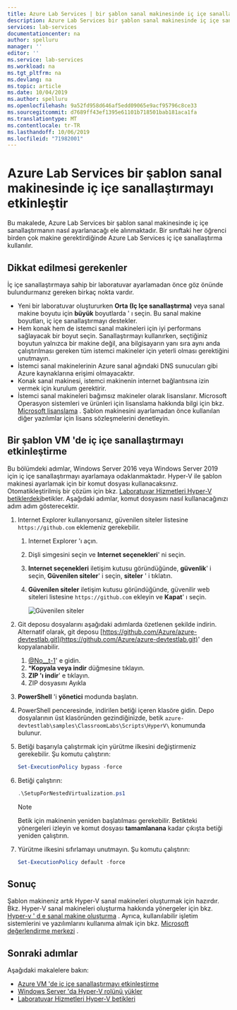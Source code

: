 ```yaml
---
title: Azure Lab Services | bir şablon sanal makinesinde iç içe sanallaştırmayı etkinleştirme | Microsoft Docs
description: Azure Lab Services bir şablon sanal makinesinde iç içe sanallaştırmayı nasıl etkinleştirebileceğinizi öğrenin.
services: lab-services
documentationcenter: na
author: spelluru
manager: ''
editor: ''
ms.service: lab-services
ms.workload: na
ms.tgt_pltfrm: na
ms.devlang: na
ms.topic: article
ms.date: 10/04/2019
ms.author: spelluru
ms.openlocfilehash: 9a52fd958d646af5edd09065e9acf95796c8ce33
ms.sourcegitcommit: d7689ff43ef1395e61101b718501bab181aca1fa
ms.translationtype: MT
ms.contentlocale: tr-TR
ms.lasthandoff: 10/06/2019
ms.locfileid: "71982001"
---
```

# <a name="enable-nested-virtualization-on-a-template-virtual-machine-in-azure-lab-services"></a>Azure Lab Services bir şablon sanal makinesinde iç içe sanallaştırmayı etkinleştir
Bu makalede, Azure Lab Services bir şablon sanal makinesinde iç içe sanallaştırmanın nasıl ayarlanacağı ele alınmaktadır. Bir sınıftaki her öğrenci birden çok makine gerektirdiğinde Azure Lab Services iç içe sanallaştırma kullanılır.
 
## <a name="considerations"></a>Dikkat edilmesi gerekenler
İç içe sanallaştırmaya sahip bir laboratuvar ayarlamadan önce göz önünde bulundurmanız gereken birkaç nokta vardır.

- Yeni bir laboratuvar oluştururken **Orta (Iç Içe sanallaştırma)** veya sanal makine boyutu için **büyük** boyutlarda ' ı seçin. Bu sanal makine boyutları, iç içe sanallaştırmayı destekler. 
- Hem konak hem de istemci sanal makineleri için iyi performans sağlayacak bir boyut seçin.  Sanallaştırmayı kullanırken, seçtiğiniz boyutun yalnızca bir makine değil, ana bilgisayarın yanı sıra aynı anda çalıştırılması gereken tüm istemci makineler için yeterli olması gerektiğini unutmayın.
- İstemci sanal makinelerinin Azure sanal ağındaki DNS sunucuları gibi Azure kaynaklarına erişimi olmayacaktır.
- Konak sanal makinesi, istemci makinenin internet bağlantısına izin vermek için kurulum gerektirir. 
- İstemci sanal makineleri bağımsız makineler olarak lisanslanır. Microsoft Operasyon sistemleri ve ürünleri için lisanslama hakkında bilgi için bkz. [Microsoft lisanslama](https://www.microsoft.com/licensing/default) . Şablon makinesini ayarlamadan önce kullanılan diğer yazılımlar için lisans sözleşmelerini denetleyin.

## <a name="enable-nested-virtualization-on-a-template-vm"></a>Bir şablon VM 'de iç içe sanallaştırmayı etkinleştirme
Bu bölümdeki adımlar, Windows Server 2016 veya Windows Server 2019 için iç içe sanallaştırmayı ayarlamaya odaklanmaktadır. Hyper-V ile şablon makinesi ayarlamak için bir komut dosyası kullanacaksınız. Otomatikleştirilmiş bir çözüm için bkz. [Laboratuvar Hizmetleri Hyper-V betiklerdeki](https://github.com/Azure/azure-devtestlab/tree/master/samples/ClassroomLabs/Scripts/HyperV)betikler. Aşağıdaki adımlar, komut dosyasını nasıl kullanacağınızı adım adım gösterecektir.

1. Internet Explorer kullanıyorsanız, güvenilen siteler listesine `https://github.com` eklemeniz gerekebilir. 
    1. Internet Explorer 'ı açın.
    1. Dişli simgesini seçin ve **Internet seçenekleri**' ni seçin.  
    1. **Internet seçenekleri** iletişim kutusu göründüğünde, **güvenlik**' i seçin, **Güvenilen siteler**' i seçin, **siteler** ' i tıklatın.
    1. **Güvenilen siteler** iletişim kutusu göründüğünde, güvenilir web siteleri listesine `https://github.com` ekleyin ve **Kapat**' ı seçin.

        ![Güvenilen siteler](../media/how-to-enable-nested-virtualization-template-vm/trusted-sites-dialog.png)
1.  Git deposu dosyalarını aşağıdaki adımlarda özetlenen şekilde indirin.  Alternatif olarak, git deposu [https://github.com/Azure/azure-devtestlab.git](https://github.com/Azure/azure-devtestlab.git)' den kopyalanabilir. 
    1. [@No__t-1](https://github.com/Azure/azure-devtestlab/)' e gidin.
    1. ***Kopyala veya indir** düğmesine tıklayın.
    1. **ZIP 'ı indir**' e tıklayın.
    1. ZIP dosyasını Ayıkla
1. **PowerShell** 'i **yönetici** modunda başlatın.
1. PowerShell penceresinde, indirilen betiği içeren klasöre gidin. Depo dosyalarının üst klasöründen gezindiğinizde, betik `azure-devtestlab\samples\ClassroomLabs\Scripts\HyperV\` konumunda bulunur.
1. Betiği başarıyla çalıştırmak için yürütme ilkesini değiştirmeniz gerekebilir. Şu komutu çalıştırın:
    
    ```powershell
    Set-ExecutionPolicy bypass -force 
    ```
1. Betiği çalıştırın:
    
    ```powershell
    .\SetupForNestedVirtualization.ps1
    ```

    > [!NOTE]
    > Betik için makinenin yeniden başlatılması gerekebilir. Betikteki yönergeleri izleyin ve komut dosyası **tamamlanana** kadar çıkışta betiği yeniden çalıştırın.
1. Yürütme ilkesini sıfırlamayı unutmayın. Şu komutu çalıştırın: 

    ```powershell
    Set-ExecutionPolicy default -force
    ```

## <a name="conclusion"></a>Sonuç
Şablon makineniz artık Hyper-V sanal makineleri oluşturmak için hazırdır. Bkz. Hyper-V sanal makineleri oluşturma hakkında yönergeler için bkz. [Hyper-v ' d e sanal makine oluşturma](/windows-server/virtualization/hyper-v/get-started/create-a-virtual-machine-in-hyper-v) . Ayrıca, kullanılabilir işletim sistemlerini ve yazılımlarını kullanıma almak için bkz. [Microsoft değerlendirme merkezi](https://www.microsoft.com/evalcenter/) .  

## <a name="next-steps"></a>Sonraki adımlar 
Aşağıdaki makalelere bakın:

- [Azure VM 'de iç içe sanallaştırmayı etkinleştirme](../../virtual-machines/windows/nested-virtualization.md) 
- [Windows Server 'da Hyper-V rolünü yükler](/windows-server/virtualization/hyper-v/get-started/install-the-hyper-v-role-on-windows-server)
- [Laboratuvar Hizmetleri Hyper-V betikleri](https://github.com/Azure/azure-devtestlab/tree/master/samples/ClassroomLabs/Scripts/HyperV)
